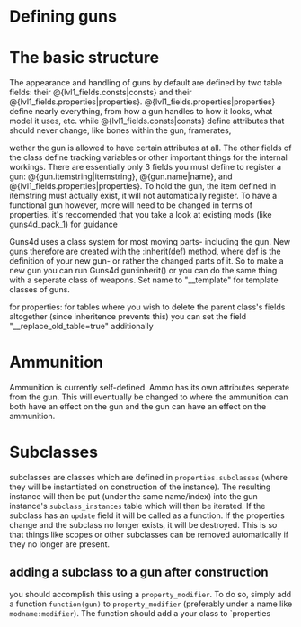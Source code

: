 # Defining guns
# The basic structure

The appearance and handling of guns by default are defined by two table fields: their @{lvl1_fields.consts|consts} and their @{lvl1_fields.properties|properties}.
@{lvl1_fields.properties|properties} define nearly everything, from how a gun handles to how it looks, what model it uses, etc.
while @{lvl1_fields.consts|consts} define attributes that should never change, like bones within the gun, framerates,

wether the gun is allowed to have certain attributes at all. The other fields of the class define tracking variables or other important things for the internal workings.
There are essentially only 3 fields you must define to register a gun: @{gun.itemstring|itemstring}, @{gun.name|name}, and @{lvl1_fields.properties|properties}.
To hold the gun, the item defined in itemstring must actually exist, it will not automatically register. To have a functional gun however, more will need to be changed in terms of properties.
it's reccomended that you take a look at existing mods (like guns4d_pack_1) for guidance

Guns4d uses a class system for most moving parts- including the gun. New guns therefore are created with the :inherit(def) method,
where def is the definition of your new gun- or rather the changed parts of it. So to make a new gun you can run Guns4d.gun:inherit()
or you can do the same thing with a seperate class of weapons. Set name to "__template" for template classes of guns.

for properties: for tables where you wish to delete the parent class's fields altogether (since inheritence prevents this) you can set the field "__replace_old_table=true"
additionally

# Ammunition

Ammunition is currently self-defined. Ammo has its own attributes seperate from the gun. This will eventually be changed to where the ammunition can both have an effect on the gun
and the gun can have an effect on the ammunition.

# Subclasses

subclasses are classes which are defined in `properties.subclasses` (where they will be instantiated on construction of the instance).
The resulting instance will then be put (under the same name/index) into the gun instance's `subclass_instances` table which will then be iterated. If the subclass has an `update` field it will be called as a function. If the properties change and the subclass no longer exists, it will be destroyed. This is so that things like scopes or other subclasses can be removed automatically if they no longer are present.

## adding a subclass to a gun after construction

you should accomplish this using a `property_modifier`. To do so, simply add a function `function(gun)` to `property_modifier` (preferably under a name like `modname:modifier`).
The function should add a your class to `properties
